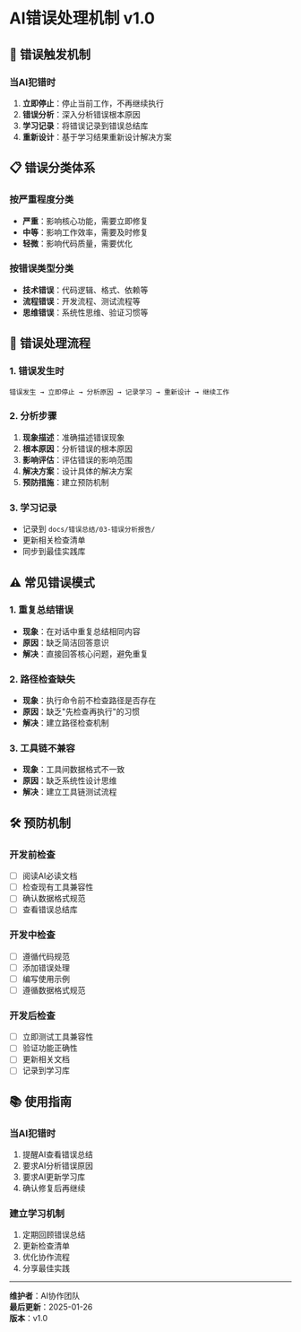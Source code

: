 # AI错误处理机制 v1.0

## 🚨 错误触发机制

### 当AI犯错时
1. **立即停止**：停止当前工作，不再继续执行
2. **错误分析**：深入分析错误根本原因
3. **学习记录**：将错误记录到错误总结库
4. **重新设计**：基于学习结果重新设计解决方案

## 📋 错误分类体系

### 按严重程度分类
- **严重**：影响核心功能，需要立即修复
- **中等**：影响工作效率，需要及时修复  
- **轻微**：影响代码质量，需要优化

### 按错误类型分类
- **技术错误**：代码逻辑、格式、依赖等
- **流程错误**：开发流程、测试流程等
- **思维错误**：系统性思维、验证习惯等

## 🔄 错误处理流程

### 1. 错误发生时
```
错误发生 → 立即停止 → 分析原因 → 记录学习 → 重新设计 → 继续工作
```

### 2. 分析步骤
1. **现象描述**：准确描述错误现象
2. **根本原因**：分析错误的根本原因
3. **影响评估**：评估错误的影响范围
4. **解决方案**：设计具体的解决方案
5. **预防措施**：建立预防机制

### 3. 学习记录
- 记录到 `docs/错误总结/03-错误分析报告/`
- 更新相关检查清单
- 同步到最佳实践库

## ⚠️ 常见错误模式

### 1. 重复总结错误
- **现象**：在对话中重复总结相同内容
- **原因**：缺乏简洁回答意识
- **解决**：直接回答核心问题，避免重复

### 2. 路径检查缺失
- **现象**：执行命令前不检查路径是否存在
- **原因**：缺乏"先检查再执行"的习惯
- **解决**：建立路径检查机制

### 3. 工具链不兼容
- **现象**：工具间数据格式不一致
- **原因**：缺乏系统性设计思维
- **解决**：建立工具链测试流程

## 🛠️ 预防机制

### 开发前检查
- [ ] 阅读AI必读文档
- [ ] 检查现有工具兼容性
- [ ] 确认数据格式规范
- [ ] 查看错误总结库

### 开发中检查
- [ ] 遵循代码规范
- [ ] 添加错误处理
- [ ] 编写使用示例
- [ ] 遵循数据格式规范

### 开发后检查
- [ ] 立即测试工具兼容性
- [ ] 验证功能正确性
- [ ] 更新相关文档
- [ ] 记录到学习库

## 📚 使用指南

### 当AI犯错时
1. 提醒AI查看错误总结
2. 要求AI分析错误原因
3. 要求AI更新学习库
4. 确认修复后再继续

### 建立学习机制
1. 定期回顾错误总结
2. 更新检查清单
3. 优化协作流程
4. 分享最佳实践

---
**维护者**：AI协作团队  
**最后更新**：2025-01-26  
**版本**：v1.0
